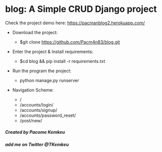 # blog: A Simple CRUD Django project
Check the project demo here: https://pacmanblog2.herokuapp.com/
* Download the project:
    * $git clone https://github.com/Pacm4n83/blog.git
* Enter the project & Install requirements:
  * $cd blog && pip install -r requirements.txt
 
* Run the program the project:
    * python manage.py runserver 
    
* Navigation Scheme:
    * /
    * /accounts/login/
    * /accounts/signup/
    * /accounts/password_reset/
    * /post/new/
    
    
    
 ##### Created by Pacome Kemkeu
 ##### add me on Twitter @TKemkeu
 
